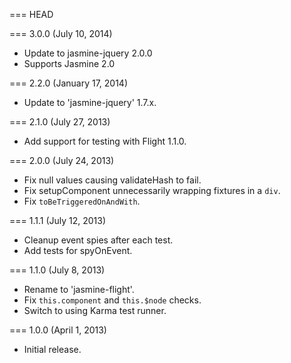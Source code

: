 === HEAD

=== 3.0.0 (July 10, 2014)

* Update to jasmine-jquery 2.0.0
* Supports Jasmine 2.0

=== 2.2.0 (January 17, 2014)

* Update to 'jasmine-jquery' 1.7.x.

=== 2.1.0 (July 27, 2013)

* Add support for testing with Flight 1.1.0.

=== 2.0.0 (July 24, 2013)

* Fix null values causing validateHash to fail.
* Fix setupComponent unnecessarily wrapping fixtures in a `div`.
* Fix `toBeTriggeredOnAndWith`.

=== 1.1.1 (July 12, 2013)

* Cleanup event spies after each test.
* Add tests for spyOnEvent.

=== 1.1.0 (July 8, 2013)

* Rename to 'jasmine-flight'.
* Fix `this.component` and `this.$node` checks.
* Switch to using Karma test runner.

=== 1.0.0 (April 1, 2013)

* Initial release.
